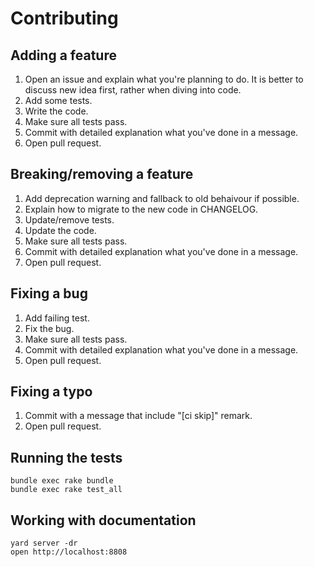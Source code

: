 # Contributing

## Adding a feature

1. Open an issue and explain what you're planning to do. It is better to discuss new idea first,
   rather when diving into code.
2. Add some tests.
3. Write the code.
4. Make sure all tests pass.
5. Commit with detailed explanation what you've done in a message.
6. Open pull request.

## Breaking/removing a feature

1. Add deprecation warning and fallback to old behaivour if possible.
2. Explain how to migrate to the new code in CHANGELOG.
3. Update/remove tests.
4. Update the code.
5. Make sure all tests pass.
6. Commit with detailed explanation what you've done in a message.
7. Open pull request.

## Fixing a bug

1. Add failing test.
2. Fix the bug.
3. Make sure all tests pass.
4. Commit with detailed explanation what you've done in a message.
5. Open pull request.

## Fixing a typo

1. Commit with a message that include "[ci skip]" remark.
2. Open pull request.

## Running the tests

```
bundle exec rake bundle
bundle exec rake test_all
```

## Working with documentation

```
yard server -dr
open http://localhost:8808
```
